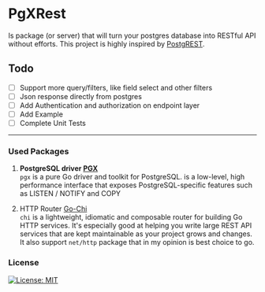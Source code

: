 # PgXRest
Is package (or server) that will turn your postgres database into RESTful API without efforts. This project is highly inspired by [PostgREST](https://postgrest.org/).

## Todo
- [ ] Support more query/filters, like field select and other filters
- [ ] Json response directly from postgres
- [ ] Add Authentication and authorization on endpoint layer
- [ ] Add Example
- [ ] Complete Unit Tests
---
### Used Packages
1. **PostgreSQL driver [PGX](https://github.com/jackc/pgx)**<br/>
`pgx` is a pure Go driver and toolkit for PostgreSQL. is a low-level, high performance interface that exposes PostgreSQL-specific features such as LISTEN / NOTIFY and COPY

2. HTTP Router [Go-Chi](https://github.com/jackc/pgx) <br/>
`chi` is a lightweight, idiomatic and composable router for building Go HTTP services. It's especially good at helping you write large REST API services that are kept maintainable as your project grows and changes. It also support `net/http` package that in my opinion is best choice to go.

### License
[![License: MIT](https://img.shields.io/badge/License-MIT-yellow.svg)](https://opensource.org/licenses/MIT)
